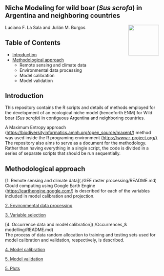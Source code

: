 ## Niche Modeling for wild boar (*Sus scrofa*) in Argentina and neighboring countries

<img src="https://user-images.githubusercontent.com/20196847/82152923-d78ba600-983a-11ea-9bfc-2a9115a029f5.jpg" height="100" width="100" img align="right">

Luciano F. La Sala and Julián M. Burgos

Table of Contents
---------- 
-   [Introduction](#introduction)
-   [Methodological approach](#methodological-approach)
    - Remote sensing and climate data   
    - Environmental data processing 
    - Model calibration     
    - Model validation
    
    
Introduction
----------  
This repository contains the R scripts and details of methods employed for the development of an ecological niche model (henceforth ENM) for Wild boar (*Sus scrofa*) in contiguous Argentina and neighboring countries.

A Maximum Entropy approach (https://biodiversityinformatics.amnh.org/open_source/maxent/) method was used inside the R programing environment (https://www.r-project.org/). The repository also aims to serve as a document for the methodology.  Rather than having everything in a single script, the code is divided in a series of separate scripts that should be run sequentially.  

Methodological approach
----------

[1. Remote sensing and climate data](./GEE raster processing/README.md)  
Clould computing using Google Earth Engine (https://earthengine.google.com/) is described for each of the variables included in model calibration and projection.

[2. Environmental data processing](./Environmental_data_processing.md)

[3. Variable selection](.Variable_selection.md)

[4. Occurrence data and model calibration](./Occurrences_& modelling/README.md)  
The process of data random allocation to training and testing sets used for model calibration and validation, respectively, is described. 

 



[4. Model calibration](./calibration/calibration.md)

[5. Model validation](./Validation/README.md)

[5. Plots](./plots)
